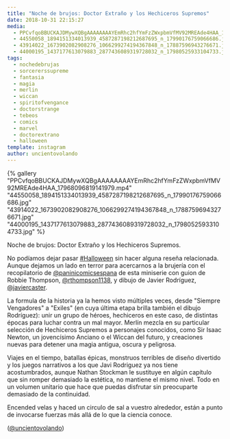 ```yaml
---
title: "Noche de brujos: Doctor Extraño y los Hechiceros Supremos"
date: 2018-10-31 22:15:27
media: 
  - PPCvfqoBBUCKAJDMywXQBgAAAAAAAAYEmRhc2hfYmFzZWxpbmVfMV92MREAde4HAA_17968096819141979.mp4
  - 44550058_1894151334013939_4587287198212687695_n_17990176759066686.jpg
  - 43914022_1673902082908276_1066299274194367848_n_17887596943276671.jpg
  - 44000195_1437177613079883_2877436089319728032_n_17980525933104733.jpg
tags: 
  - nochedebrujas
  - sorcererssupreme
  - fantasia
  - magia
  - merlin
  - wiccan
  - spiritofvengance
  - doctorstrange
  - tebeos
  - comics
  - marvel
  - doctorextrano
  - halloween
template: instagram
author: uncientovolando
---
```


{% gallery "PPCvfqoBBUCKAJDMywXQBgAAAAAAAAYEmRhc2hfYmFzZWxpbmVfMV92MREAde4HAA_17968096819141979.mp4" "44550058_1894151334013939_4587287198212687695_n_17990176759066686.jpg" "43914022_1673902082908276_1066299274194367848_n_17887596943276671.jpg" "44000195_1437177613079883_2877436089319728032_n_17980525933104733.jpg" %}

Noche de brujos: Doctor Extraño y los Hechiceros Supremos.

No podíamos dejar pasar [#Halloween](/tags/halloween) sin hacer alguna reseña relacionada. Aunque dejamos un lado en terror para acercarnos a la brujería con el recopilatorio de [@paninicomicsespana](https://instagram.com/paninicomicsespana) de esta miniserie con guion de Robbie Thompson, [@rthompson1138](https://instagram.com/rthompson1138), y dibujo de Javier Rodríguez, [@javiercaster](https://instagram.com/javiercaster).

La formula de la historia ya la hemos visto múltiples veces, desde "Siempre Vengadores" a "Exiles" (en cuya última etapa brilla también el dibujo Rodríguez): unir un grupo de héroes, hechiceros en este caso, de distintas épocas para luchar contra un mal mayor. Merlín mezcla en su particular selección de Hechiceros Supremos a personajes conocidos, como Sir Isaac Newton, un jovencísimo Anciano o el Wiccan del futuro, y creaciones nuevas para detener una magia antigua, oscura y peligrosa.

Viajes en el tiempo, batallas épicas, monstruos terribles de diseño divertido y los juegos narrativos a los que Javi Rodriguez ya nos tiene acostumbrados, aunque Nathan Stockman le sustituye en algún capítulo que sin romper demasiado la estética, no mantiene el mismo nivel. Todo en un volumen unitario que hace que puedas disfrutar sin preocuparte demasiado de la continuidad.

Encended velas y haced un circulo de sal a vuestro alrededor, están a punto de invocarse fuerzas más allá de lo que la ciencia conoce.

([@uncientovolando](https://instagram.com/uncientovolando))
